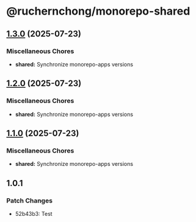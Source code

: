 # @ruchernchong/monorepo-shared

## [1.3.0](https://github.com/ruchernchong/monorepo-demo/compare/shared-v1.2.0...shared-v1.3.0) (2025-07-23)


### Miscellaneous Chores

* **shared:** Synchronize monorepo-apps versions

## [1.2.0](https://github.com/ruchernchong/monorepo-demo/compare/shared-v1.1.0...shared-v1.2.0) (2025-07-23)


### Miscellaneous Chores

* **shared:** Synchronize monorepo-apps versions

## [1.1.0](https://github.com/ruchernchong/monorepo-demo/compare/shared-v1.0.0...shared-v1.1.0) (2025-07-23)


### Miscellaneous Chores

* **shared:** Synchronize monorepo-apps versions

## 1.0.1

### Patch Changes

- 52b43b3: Test
